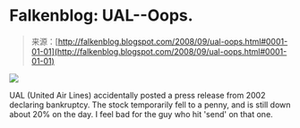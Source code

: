 <!--yml
category: 未分类
date: 2024-05-12 22:59:26
-->

# Falkenblog: UAL--Oops.

> 来源：[http://falkenblog.blogspot.com/2008/09/ual-oops.html#0001-01-01](http://falkenblog.blogspot.com/2008/09/ual-oops.html#0001-01-01)

[![](img/4f418130af1b2805c3d81887b9d6d8e9.png)](https://blogger.googleusercontent.com/img/b/R29vZ2xl/AVvXsEjHBLhMdYyMyjC2V1xWNKhkG6rCenh1jFXi90QnJLypF7SE468IsKuj4goZJT8cJRQvx-r6YriHexKn6yd70qE2QGaHTleJXm2tKuO-zFiNZuL-URenqX0RGE5luctghIQ43syT2g/s1600-h/ual.bmp)

UAL (United Air Lines) accidentally posted a press release from 2002 declaring bankruptcy. The stock temporarily fell to a penny, and is still down about 20% on the day. I feel bad for the guy who hit 'send' on that one.